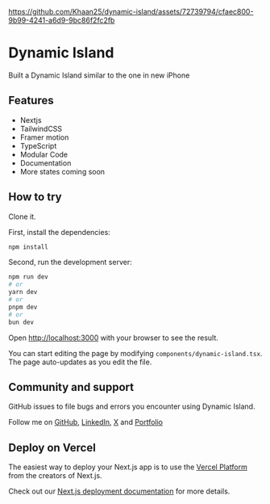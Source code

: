 https://github.com/Khaan25/dynamic-island/assets/72739794/cfaec800-9b99-4241-a6d9-9bc86f2fc2fb


# Dynamic Island

Built a Dynamic Island similar to the one in new iPhone

## Features
- Nextjs
- TailwindCSS
- Framer motion
- TypeScript
- Modular Code
- Documentation
- More states coming soon

## How to try

Clone it.


First, install the dependencies:

```bash
npm install
```


Second, run the development server:

```bash
npm run dev
# or
yarn dev
# or
pnpm dev
# or
bun dev
```

Open [http://localhost:3000](http://localhost:3000) with your browser to see the result.

You can start editing the page by modifying `components/dynamic-island.tsx`. The page auto-updates as you edit the file.


## Community and support

GitHub issues to file bugs and errors you encounter using Dynamic Island.

Follow me on [GitHub](https://github.com/Khaan25), [LinkedIn](https://www.linkedin.com/in/professional-frontend-web-developer/), [X](https://twitter.com/zia_webdev) and [Portfolio](https://zzia.vercela.app)

## Deploy on Vercel

The easiest way to deploy your Next.js app is to use the [Vercel Platform](https://vercel.com/new?utm_medium=default-template&filter=next.js&utm_source=create-next-app&utm_campaign=create-next-app-readme) from the creators of Next.js.

Check out our [Next.js deployment documentation](https://nextjs.org/docs/deployment) for more details.
